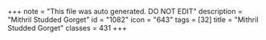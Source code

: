 +++
note = "This file was auto generated. DO NOT EDIT"
description = "Mithril Studded Gorget"
id = "1082"
icon = "643"
tags = [32]
title = "Mithril Studded Gorget"
classes = 431
+++
